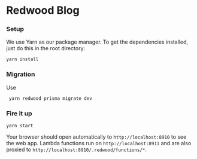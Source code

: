 # Redwood Blog

### Setup

We use Yarn as our package manager. To get the dependencies installed, just do this in the root directory:

```terminal
yarn install
```

### Migration
Use
```terminal
 yarn redwood prisma migrate dev
```

### Fire it up

```terminal
yarn start
```

Your browser should open automatically to `http://localhost:8910` to see the web app. Lambda functions run on `http://localhost:8911` and are also proxied to `http://localhost:8910/.redwood/functions/*`.
